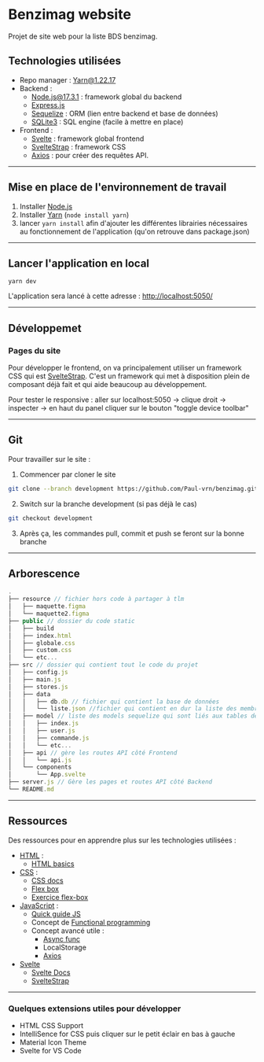 
# Benzimag website

Projet de site web pour la liste BDS benzimag.

## Technologies utilisées

* Repo manager : [Yarn@1.22.17](https://yarnpkg.com/)
* Backend :
  * [Node.js@17.3.1](https://nodejs.org/fr) : framework global du backend
  * [Express.js](https://expressjs.com/fr)
  * [Sequelize](https://sequelize.org/) : ORM (lien entre backend et base de données)
  * [SQLite3](https://www.sqlite.org/index.html) : SQL engine (facile à mettre en place)
* Frontend :
  * [Svelte](https://svelte.dev) : framework global frontend
  * [SvelteStrap](https://sveltestrap.js.org/) : framework CSS
  * [Axios](https://github.com/axios/axios) : pour créer des requêtes API.

---

## Mise en place de l'environnement de travail

1. Installer [Node.js](https://nodejs.org/fr)
2. Installer [Yarn](https://yarnpkg.com/) (`node install yarn`)
3. lancer `yarn install` afin d'ajouter les différentes librairies nécessaires au fonctionnement de l'application (qu'on retrouve dans package.json)

---

## Lancer l'application en local

```{bash}
yarn dev
```

L'application sera lancé à cette adresse : <http://localhost:5050/>

---

## Développemet

### Pages du site

Pour développer le frontend, on va principalement utiliser un framework CSS qui est [SvelteStrap](https://sveltestrap.js.org/). C'est un framework qui met à disposition plein de composant déjà fait et qui aide beaucoup au développement.

Pour tester le responsive : aller sur localhost:5050 -> clique droit -> inspecter -> en haut du panel cliquer sur le bouton "toggle device toolbar"

---

## Git

Pour travailler sur le site :

1. Commencer par cloner le site

```bash
git clone --branch development https://github.com/Paul-vrn/benzimag.git

```

2. Switch sur la branche development (si pas déjà le cas)

```bash
git checkout development
```

3. Après ça, les commandes pull, commit et push se feront sur la bonne branche

---

## Arborescence

```js
.
├── resource // fichier hors code à partager à tlm
│   ├── maquette.figma
│   └── maquette2.figma
├── public // dossier du code static
│   ├── build
│   ├── index.html
│   ├── globale.css
│   ├── custom.css
│   └── etc...
├── src // dossier qui contient tout le code du projet
│   ├── config.js
│   ├── main.js
│   ├── stores.js
│   ├── data
│   │   ├── db.db // fichier qui contient la base de données
│   │   └── liste.json //fichier qui contient en dur la liste des membres avec descriptions, etc...
│   ├── model // liste des models sequelize qui sont liés aux tables de la base de données.
│   │   ├── index.js
│   │   ├── user.js
│   │   ├── commande.js
│   │   └── etc...
│   ├── api // gère les routes API côté Frontend
│   │   └── api.js
│   └── components
│       └── App.svelte
├── server.js // Gère les pages et routes API côté Backend
└── README.md
```

---

## Ressources

Des ressources pour en apprendre plus sur les technologies utilisées :

* [HTML](https://youtu.be/ok-plXXHlWw) :
  * [HTML basics](https://developer.mozilla.org/en-US/docs/Web/HTML)
* [CSS](https://www.youtube.com/watch?v=OEV8gMkCHXQ) :
  * [CSS docs](https://developer.mozilla.org/en-US/docs/Web/CSS)
  * [Flex box](https://www.youtube.com/watch?v=K74l26pE4YA)
  * [Exercice flex-box](https://flexboxfroggy.com/)
* [JavaScript](https://youtu.be/DHjqpvDnNGE) :
  * [Quick guide JS](https://www.youtube.com/watch?v=9emXNzqCKyg)
  * Concept de [Functional programming](https://fr.wikipedia.org/wiki/Programmation_fonctionnelle)
  * Concept avancé utile :
    * [Async func](https://www.youtube.com/watch?v=vn3tm0quoqE)
    * LocalStorage
    * [Axios](https://github.com/axios/axios)
* [Svelte](https://www.youtube.com/watch?v=rv3Yq-B8qp4)
  * [Svelte Docs](https://svelte.dev/docs)
  * [SvelteStrap](https://sveltestrap.js.org/)

---

### Quelques extensions utiles pour développer

* HTML CSS Support
* IntelliSence for CSS puis cliquer sur le petit éclair en bas à gauche
* Material Icon Theme
* Svelte for VS Code
